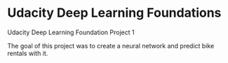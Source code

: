 # Udacity Deep Learning Foundations
Udacity Deep Learning Foundation Project 1

The goal of this project was to create a neural network and predict bike rentals with it.
